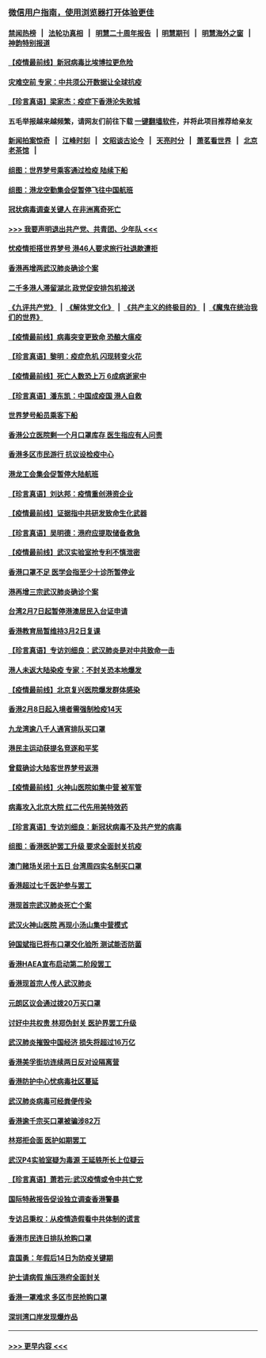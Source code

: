 ### [微信用户指南，使用浏览器打开体验更佳](https://github.com/gfw-breaker/banned-news1/blob/master/indexes/wechat-guide.md?t=0)
#### [禁闻热榜](热点新闻.md?t=0)  &nbsp;&nbsp;|&nbsp;&nbsp; [法轮功真相](https://github.com/gfw-breaker/truth/blob/master/README.md?t=0) &nbsp;&nbsp;|&nbsp;&nbsp; [明慧二十周年报告](https://github.com/gfw-breaker/mh-reports/blob/master/README.md?t=0) &nbsp;&nbsp;|&nbsp;&nbsp;[明慧期刊](https://github.com/gfw-breaker/mh-qikan) &nbsp;&nbsp;|&nbsp;&nbsp; [明慧海外之窗](https://github.com/gfw-breaker/mh-news/blob/master/README.md?t=0) &nbsp;&nbsp;|&nbsp;&nbsp; [神韵特别报道](https://github.com/gfw-breaker/mh-news/blob/master/shenyun.md?t=0)
#### [【疫情最前线】新冠病毒比埃博拉更危险](../pages/nsc415/n11862199.md?t=02120902) 
#### [灾难空前 专家：中共须公开数据让全球抗疫](../pages/nsc415/n11862162.md?t=02120902) 
#### [【珍言真语】梁家杰：疫症下香港沦失败城](../pages/nsc415/n11861588.md?t=02120902) 
#### 五毛举报越来越频繁，请网友们前往下载 [一键翻墙软件](https://github.com/gfw-breaker/ssr-accounts)，并将此项目推荐给亲友
#### [新闻拍案惊奇](https://github.com/gfw-breaker/banned-news1/blob/master/pages/link4.md) &nbsp;&nbsp;|&nbsp;&nbsp; [江峰时刻](https://github.com/gfw-breaker/banned-news1/blob/master/pages/link4.md) &nbsp;&nbsp;|&nbsp;&nbsp; [文昭谈古论今](https://github.com/gfw-breaker/banned-news1/blob/master/pages/link4.md) &nbsp;&nbsp;|&nbsp;&nbsp; [天亮时分](https://github.com/gfw-breaker/banned-news1/blob/master/pages/link4.md) &nbsp;&nbsp;|&nbsp;&nbsp; [萧茗看世界](https://github.com/gfw-breaker/banned-news1/blob/master/pages/link4.md) &nbsp;&nbsp;|&nbsp;&nbsp; [北京老茶馆](https://github.com/gfw-breaker/banned-news1/blob/master/pages/link4.md) &nbsp;&nbsp;|&nbsp;&nbsp; 
#### [组图：世界梦号乘客通过检疫 陆续下船](../pages/nsc415/n11858302.md?t=02120902) 
#### [组图：港龙空勤集会促暂停飞往中国航班](../pages/nsc415/n11858190.md?t=02120902) 
#### [冠状病毒调查关键人 在非洲离奇死亡](../pages/nsc415/n11859798.md?t=02120902) 
#### [>>> 我要声明退出共产党、共青团、少年队 <<<](https://github.com/begood0513/goodnews/blob/master/quit/letter.md) 
#### [忧疫情拒搭世界梦号 港46人要求旅行社退款遭拒](../pages/nsc415/n11859849.md?t=02120902) 
#### [香港再增两武汉肺炎确诊个案](../pages/nsc415/n11859833.md?t=02120902) 
#### [二千多港人滞留湖北 政党促安排包机接送](../pages/nsc415/n11859831.md?t=02120902) 
#### [《九评共产党》](https://github.com/begood0513/9ping.md/blob/master/README.md) &nbsp;|&nbsp; [《解体党文化》](../../../../jtdwh.md/blob/master/README.md)  &nbsp;|&nbsp; [《共产主义的终极目的》](../../../../gczydzjmd.md/blob/master/README.md) &nbsp;|&nbsp; [《魔鬼在统治我们的世界》](../../../../mgztzwmdsj.md/blob/master/README.md) 
#### [【疫情最前线】病毒突变更致命 恐酿大瘟疫](../pages/nsc415/n11859604.md?t=02120902) 
#### [【珍言真语】黎明：疫症危机 闪现转变火花](../pages/nsc415/n11859199.md?t=02120902) 
#### [【疫情最前线】死亡人数恐上万 6成病逝家中](../pages/nsc415/n11856687.md?t=02120902) 
#### [【珍言真语】潘东凯：中国成疫国 港人自救](../pages/nsc415/n11856962.md?t=02120902) 
#### [世界梦号船员乘客下船](../pages/nsc415/n11856883.md?t=02120902) 
#### [香港公立医院剩一个月口罩库存 医生指应有人问责](../pages/nsc415/n11856875.md?t=02120902) 
#### [香港多区市民游行 抗议设检疫中心](../pages/nsc415/n11856866.md?t=02120902) 
#### [港龙工会集会促暂停大陆航班](../pages/nsc415/n11856840.md?t=02120902) 
#### [【珍言真语】刘达邦：疫情重创港资企业](../pages/nsc415/n11854274.md?t=02120902) 
#### [【疫情最前线】证据指中共研发致命生化武器](../pages/nsc415/n11853087.md?t=02120902) 
#### [【珍言真语】吴明德：港府应提取储备救急](../pages/nsc415/n11852734.md?t=02120902) 
#### [【疫情最前线】武汉实验室抢专利不慎泄密](../pages/nsc415/n11850310.md?t=02120902) 
#### [香港口罩不足 医学会指至少十诊所暂停业](../pages/nsc415/n11850301.md?t=02120902) 
#### [港再增三宗武汉肺炎确诊个案](../pages/nsc415/n11850328.md?t=02120902) 
#### [台湾2月7日起暂停港澳居民入台证申请](../pages/nsc415/n11850304.md?t=02120902) 
#### [香港教育局暂维持3月2日复课](../pages/nsc415/n11850260.md?t=02120902) 
#### [【珍言真语】专访刘细良：武汉肺炎是对中共致命一击](../pages/nsc415/n11849934.md?t=02120902) 
#### [港人未返大陆染疫 专家：不封关恐本地爆发](../pages/nsc415/n11848021.md?t=02120902) 
#### [【疫情最前线】北京复兴医院爆发群体感染](../pages/nsc415/n11847626.md?t=02120902) 
#### [香港2月8日起入境者需强制检疫14天](../pages/nsc415/n11847658.md?t=02120902) 
#### [九龙湾逾八千人通宵排队买口罩](../pages/nsc415/n11847647.md?t=02120902) 
#### [港民主运动获提名竞逐和平奖](../pages/nsc415/n11847633.md?t=02120902) 
#### [曾载确诊大陆客世界梦号返港](../pages/nsc415/n11847608.md?t=02120902) 
#### [【疫情最前线】火神山医院如集中营 被军管](../pages/nsc415/n11847524.md?t=02120902) 
#### [病毒攻入北京大院 红二代先用美特效药](../pages/nsc415/n11847427.md?t=02120902) 
#### [【珍言真语】专访刘细良：新冠状病毒不及共产党的病毒](../pages/nsc415/n11847164.md?t=02120902) 
#### [组图：香港医护罢工升级 要求全面封关抗疫](../pages/nsc415/n11844107.md?t=02120902) 
#### [澳门赌场关闭十五日 台湾周四实名制买口罩](../pages/nsc415/n11845083.md?t=02120902) 
#### [香港超过七千医护参与罢工](../pages/nsc415/n11845051.md?t=02120902) 
#### [港现首宗武汉肺炎死亡个案](../pages/nsc415/n11844998.md?t=02120902) 
#### [武汉火神山医院 再现小汤山集中营模式](../pages/nsc415/n11844763.md?t=02120902) 
#### [钟国斌指已将布口罩交化验所 测试能否防菌](../pages/nsc415/n11842783.md?t=02120902) 
#### [香港HAEA宣布启动第二阶段罢工](../pages/nsc415/n11842723.md?t=02120902) 
#### [香港现首宗人传人武汉肺炎](../pages/nsc415/n11842766.md?t=02120902) 
#### [元朗区议会通过拨20万买口罩](../pages/nsc415/n11842754.md?t=02120902) 
#### [讨好中共权贵 林郑伪封关 医护界罢工升级](../pages/nsc415/n11842359.md?t=02120902) 
#### [武汉肺炎摧毁中国经济 损失将超过16万亿](../pages/nsc415/n11839723.md?t=02120902) 
#### [香港美孚街坊连续两日反对设隔离营](../pages/nsc415/n11839962.md?t=02120902) 
#### [香港防护中心忧病毒社区蔓延](../pages/nsc415/n11839933.md?t=02120902) 
#### [武汉肺炎病毒可经粪便传染](../pages/nsc415/n11839939.md?t=02120902) 
#### [香港逾千宗买口罩被骗涉82万](../pages/nsc415/n11839914.md?t=02120902) 
#### [林郑拒会面 医护如期罢工](../pages/nsc415/n11839892.md?t=02120902) 
#### [武汉P4实验室疑为毒源 王延轶所长上位疑云](../pages/nsc415/n11835543.md?t=02120902) 
#### [【珍言真语】萧若元:武汉疫情或令中共亡党](../pages/nsc415/n11829394.md?t=02120902) 
#### [国际特赦报告促设独立调查香港警暴](../pages/nsc415/n11833845.md?t=02120902) 
#### [专访吕秉权：从疫情造假看中共体制的谎言](../pages/nsc415/n11833813.md?t=02120902) 
#### [香港市民连日排队抢购口罩](../pages/nsc415/n11833794.md?t=02120902) 
#### [袁国勇：年假后14日为防疫关键期](../pages/nsc415/n11831088.md?t=02120902) 
#### [护士请病假 施压港府全面封关](../pages/nsc415/n11831030.md?t=02120902) 
#### [香港一罩难求 多区市民抢购口罩](../pages/nsc415/n11831002.md?t=02120902) 
#### [深圳湾口岸发现爆炸品](../pages/nsc415/n11828802.md?t=02120902) 

----
#### [ >>> 更早内容 <<< ](../indexes/nsc415-earlier.md)
